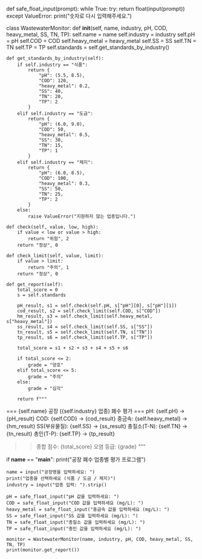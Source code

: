 def safe_float_input(prompt):
    while True:
        try:
            return float(input(prompt))
        except ValueError:
            print("숫자로 다시 입력해주세요.")

class WastewaterMonitor:
    def __init__(self, name, industry, pH, COD, heavy_metal, SS, TN, TP):
        self.name = name
        self.industry = industry
        self.pH = pH
        self.COD = COD
        self.heavy_metal = heavy_metal
        self.SS = SS
        self.TN = TN
        self.TP = TP
        self.standards = self.get_standards_by_industry()

    def get_standards_by_industry(self):
        if self.industry == "식품":
            return {
                "pH": (5.5, 8.5),
                "COD": 120,
                "heavy_metal": 0.2,
                "SS": 40,
                "TN": 20,
                "TP": 2
            }
        elif self.industry == "도금":
            return {
                "pH": (6.0, 9.0),
                "COD": 50,
                "heavy_metal": 0.5,
                "SS": 30,
                "TN": 15,
                "TP": 1
            }
        elif self.industry == "제지":
            return {
                "pH": (6.0, 8.5),
                "COD": 100,
                "heavy_metal": 0.3,
                "SS": 50,
                "TN": 25,
                "TP": 2
            }
        else:
            raise ValueError("지원하지 않는 업종입니다.")

    def check(self, value, low, high):
        if value < low or value > high:
            return "위험", 2
        return "정상", 0

    def check_limit(self, value, limit):
        if value > limit:
            return "주의", 1
        return "정상", 0

    def get_report(self):
        total_score = 0
        s = self.standards

        pH_result, s1 = self.check(self.pH, s["pH"][0], s["pH"][1])
        cod_result, s2 = self.check_limit(self.COD, s["COD"])
        hm_result, s3 = self.check_limit(self.heavy_metal, s["heavy_metal"])
        ss_result, s4 = self.check_limit(self.SS, s["SS"])
        tn_result, s5 = self.check_limit(self.TN, s["TN"])
        tp_result, s6 = self.check_limit(self.TP, s["TP"])

        total_score = s1 + s2 + s3 + s4 + s5 + s6

        if total_score <= 2:
            grade = "양호"
        elif total_score <= 5:
            grade = "주의"
        else:
            grade = "심각"

        return f"""
=== {self.name} 공장 ({self.industry} 업종) 폐수 평가 ===
pH: {self.pH} → {pH_result}
COD: {self.COD} → {cod_result}
중금속: {self.heavy_metal} → {hm_result}
SS(부유물질): {self.SS} → {ss_result}
총질소(T-N): {self.TN} → {tn_result}
총인(T-P): {self.TP} → {tp_result}

>> 종합 점수: {total_score}
>> 오염 등급: {grade}
"""

if __name__ == "__main__":
    print("공장 폐수 업종별 평가 프로그램")

    name = input("공장명을 입력하세요: ")
    print("업종을 선택하세요 (식품 / 도금 / 제지)")
    industry = input("업종 입력: ").strip()

    pH = safe_float_input("pH 값을 입력하세요: ")
    COD = safe_float_input("COD 값을 입력하세요 (mg/L): ")
    heavy_metal = safe_float_input("중금속 값을 입력하세요 (mg/L): ")
    SS = safe_float_input("SS 값을 입력하세요 (mg/L): ")
    TN = safe_float_input("총질소 값을 입력하세요 (mg/L): ")
    TP = safe_float_input("총인 값을 입력하세요 (mg/L): ")

    monitor = WastewaterMonitor(name, industry, pH, COD, heavy_metal, SS, TN, TP)
    print(monitor.get_report())
